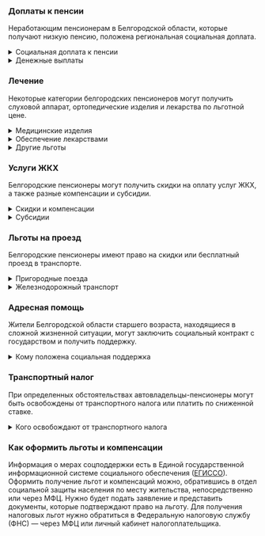 ### Доплаты к пенсии

Неработающим пенсионерам в Белгородской области, которые получают низкую пенсию, положена региональная социальная доплата.

<details>
<summary data-icon="lololo">Социальная доплата к пенсии</summary>
В Белгородской области региональный прожиточный минимум пенсионера ниже общефедерального. Поэтому неработающим пенсионерам с низкой пенсией положена федеральная социальная доплата до российского прожиточного минимума пенсионера. В 2021 году эта сумма [составляет](https://pfr.gov.ru/grazhdanam/pensionres/soc_doplata/~7905) 10 022 рубля. Для назначения выплаты нужно обращаться в территориальное отделение Пенсионного фонда по месту своего жительства.
</details>
<details>
<summary>Денежные выплаты</summary>
Если пенсионер относится к льготной категории, ему положена ежемесячная денежная выплата (ЕДВ), которую регулярно индексируют.
ЕДВ [выплачивают](http://pravo.gov.ru/proxy/ips/?docbody=&prevDoc=103019496&backlink=1&&nd=103017408) белгородским льготникам при условии, что их доход ниже среднедушевого по области. Труженикам тыла и реабилитированным лицам в Белгородской области в 2021 году каждый месяц платят 1037 рублей. Ветераны труда и военной службы, «дети войны» (родившиеся с 22.06.1941 по 03.09.1945), а также пострадавшие от политических репрессий ежемесячно получают 902 рубля. Такие выплаты полагаются льготникам, полностью отказавшимся от социального пакета. При использовании же льготы в натуре (на проезд и получение лекарств со скидкой) размер уменьшается.
</details>

### Лечение

Некоторые категории белгородских пенсионеров могут получить слуховой аппарат, ортопедические изделия и лекарства по льготной цене.

<details>
<summary>Медицинские изделия</summary>
Белгородским труженикам тыла, реабилитированным и пострадавшим от репрессий по медицинским показаниям выдают слуховой аппарат. Пенсионеров, не являющихся инвалидами, обеспечивают по назначению врача протезно-ортопедическими изделиями.
</details>
<details>
<summary>Обеспечение лекарствами</summary>
Белгородские труженики тыла, реабилитированные и пострадавшие от репрессий по рецепту врача [обеспечиваются](http://pravo.gov.ru/proxy/ips/?docbody=&prevDoc=103019496&backlink=1&&nd=103017408) необходимыми лекарственными препаратами по утверждённому областному перечню, с 50-процентной оплатой стоимости.
</details>
<details>
<summary>Другие льготы</summary>
Белгородские ветераны труда, ветераны военной службы и труженики тыла сохраняют обслуживание в поликлиниках и других медицинских учреждениях, к которым они были прикреплены в период работы до выхода на пенсию. Преимущественное право приёма в дома-интернаты для престарелых и инвалидов имеют белгородские труженики тыла, реабилитированные и пострадавшие от репрессий пенсионеры.
</details>

### Услуги ЖКХ

Белгородские пенсионеры могут получить скидки на оплату услуг ЖКХ, а также разные компенсации и субсидии.

<details>
<summary>Скидки и компенсации</summary>
Ветеранам труда и военной службы Белгородской области выплачивают 50-процентную компенсацию на оплату жилого помещения и коммунальных услуг. Компенсация [полагается](http://pravo.gov.ru/proxy/ips/?docbody=&prevDoc=103019496&backlink=1&&nd=103017408) также нетрудоспособным членам семьи ветерана, находящимся у него на иждивении.
Одиноких неработающих пенсионеров по достижении 70 лет освобождают от взносов на капремонт на 50%, а когда им исполняется 80 лет, они могут не оплачивать этот взнос совсем. Льгота распространяется и на граждан этого возраста, если их семья состоит из неработающих пенсионеров и (или) инвалидов.
Реабилитированные и пострадавшие от репрессий граждане в Белгородской области, а также «дети войны» имеют право на внеочередную установку телефона.
</details>
<details>
<summary>Субсидии</summary>
Пенсионеры могут получить субсидию на оплату услуг ЖКХ при расходах на коммунальные услуги в 10% дохода малообеспеченного одинокого пенсионера или его семьи, имеющих доход меньше одного прожиточного минимума. Если доход выше, субсидию можно оформить при тратах в 22%.
</details>

### Льготы на проезд

Белгородские пенсионеры имеют право на скидки или бесплатный проезд в транспорте.

<details>
<summary>Пригородные поезда</summary>
Белгородские реабилитированные и пострадавшие от репрессий имеют право бесплатного проезда на пригородном железнодорожном транспорте, а ветераны труда и военной службы, труженики тыла оплачивают 50% от стоимости проезда.
</details>
<details>
<summary>Железнодорожный транспорт</summary>
Белгородские пенсионеры из числа реабилитированных и пострадавших от репрессий имеют право на поездку один раз в год туда и обратно железнодорожным транспортом.
</details>

### Адресная помощь

Жители Белгородской области старшего возраста, находящиеся в сложной жизненной ситуации, могут заключить социальный контракт с государством и получить поддержку.

<details>
<summary>Кому положена социальная поддержка</summary>
Пенсионерам, которые по не зависящим от них причинам оказались в трудной жизненной ситуации, оказывают адресную помощь. Она может быть в виде денежных выплат, ежемесячных, или единовременных, или в натуральной форме — тогда получателя обеспечивают продуктами питания, одеждой и обувью, медикаментами. В Белгородской области такая помощь оказывается малоимущим пенсионерам с доходом меньше одного прожиточного минимума.
С нуждающимися пенсионерами может быть заключён социальный контракт. В Белгородской областях он подписывается с теми, у кого доход не превышает 1,5 прожиточных минимума.
</details>

### Транспортный налог

При определенных обстоятельствах автовладельцы-пенсионеры могут быть освобождены от транспортного налога или платить по сниженной ставке.

<details>
<summary>Кого освобождают от транспортного налога</summary>
В Белгородской области пенсионеры и инвалиды всех категорий, а также мужчины старше 60 лет, а женщины — 55 лет полностью освобождаются от уплаты [транспортного налога](https://docs.cntd.ru/document/974002052). Льгота распространяется на один легковой автомобиль мощностью не более 100 л. с. Если транспортное средство имеет от 100 до 150 л. с., действует налоговая льгота (по 10 рублей за 1 л. с.).
Также от уплаты транспортного налога освобождены Герои СССР и РФ, награждённые орденом Славы трёх степеней. Освобождение от налога действует на один легковой автомобиль мощностью не более 100 л. с.
</details>

### Как оформить льготы и компенсации

Информация о мерах соцподдержки есть в Единой государственной информационной системе социального обеспечения ([ЕГИССО](http://egisso.ru/site/client/#/)). Оформить получение льгот и компенсаций можно, обратившись в отдел социальной защиты населения по месту жительства, непосредственно или через МФЦ. Нужно будет подать заявление и представить документы, которые подтверждают право на льготу. Для получения налоговых льгот нужно обратиться в Федеральную налоговую службу (ФНС) — через МФЦ или личный кабинет налогоплательщика.

